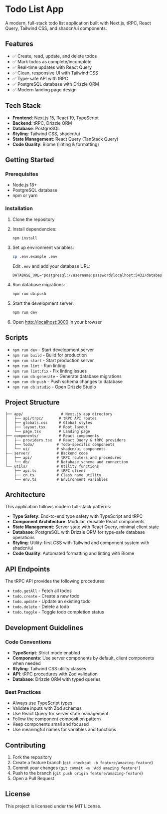# Todo List App

A modern, full-stack todo list application built with Next.js, tRPC, React Query, Tailwind CSS, and shadcn/ui components.

## Features

- ✅ Create, read, update, and delete todos
- ✅ Mark todos as complete/incomplete
- ✅ Real-time updates with React Query
- ✅ Clean, responsive UI with Tailwind CSS
- ✅ Type-safe API with tRPC
- ✅ PostgreSQL database with Drizzle ORM
- ✅ Modern landing page design

## Tech Stack

- **Frontend**: Next.js 15, React 19, TypeScript
- **Backend**: tRPC, Drizzle ORM
- **Database**: PostgreSQL
- **Styling**: Tailwind CSS, shadcn/ui
- **State Management**: React Query (TanStack Query)
- **Code Quality**: Biome (linting & formatting)

## Getting Started

### Prerequisites

- Node.js 18+ 
- PostgreSQL database
- npm or yarn

### Installation

1. Clone the repository
2. Install dependencies:
   ```bash
   npm install
   ```

3. Set up environment variables:
   ```bash
   cp .env.example .env
   ```
   Edit `.env` and add your database URL:
   ```
   DATABASE_URL="postgresql://username:password@localhost:5432/database_name"
   ```

4. Run database migrations:
   ```bash
   npm run db:push
   ```

5. Start the development server:
   ```bash
   npm run dev
   ```

6. Open [http://localhost:3000](http://localhost:3000) in your browser

## Scripts

- `npm run dev` - Start development server
- `npm run build` - Build for production
- `npm run start` - Start production server
- `npm run lint` - Run linting
- `npm run lint:fix` - Fix linting issues
- `npm run db:generate` - Generate database migrations
- `npm run db:push` - Push schema changes to database
- `npm run db:studio` - Open Drizzle Studio

## Project Structure

```
├── app/                 # Next.js app directory
│   ├── api/trpc/       # tRPC API routes
│   ├── globals.css     # Global styles
│   ├── layout.tsx      # Root layout
│   └── page.tsx        # Landing page
├── components/         # React components
│   ├── providers.tsx   # React Query & tRPC providers
│   ├── todo/          # Todo-specific components
│   └── ui/            # shadcn/ui components
├── server/            # Backend code
│   ├── api/           # tRPC routers and procedures
│   └── db/            # Database schema and connection
└── utils/             # Utility functions
    ├── api.ts         # tRPC client
    ├── cn.ts          # Class name utility
    └── env.ts         # Environment variables
```

## Architecture

This application follows modern full-stack patterns:

- **Type Safety**: End-to-end type safety with TypeScript and tRPC
- **Component Architecture**: Modular, reusable React components
- **State Management**: Server state with React Query, minimal client state
- **Database**: PostgreSQL with Drizzle ORM for type-safe database operations
- **Styling**: Utility-first CSS with Tailwind and component system with shadcn/ui
- **Code Quality**: Automated formatting and linting with Biome

## API Endpoints

The tRPC API provides the following procedures:

- `todo.getAll` - Fetch all todos
- `todo.create` - Create a new todo
- `todo.update` - Update an existing todo  
- `todo.delete` - Delete a todo
- `todo.toggle` - Toggle todo completion status

## Development Guidelines

### Code Conventions

- **TypeScript**: Strict mode enabled
- **Components**: Use server components by default, client components when needed
- **Styling**: Tailwind CSS utility classes
- **API**: tRPC procedures with Zod validation
- **Database**: Drizzle ORM with typed queries

### Best Practices

- Always use TypeScript types
- Validate inputs with Zod schemas
- Use React Query for server state management
- Follow the component composition pattern
- Keep components small and focused
- Use meaningful names for variables and functions

## Contributing

1. Fork the repository
2. Create a feature branch (`git checkout -b feature/amazing-feature`)
3. Commit your changes (`git commit -m 'Add amazing feature'`)
4. Push to the branch (`git push origin feature/amazing-feature`)
5. Open a Pull Request

## License

This project is licensed under the MIT License.